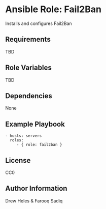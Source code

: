Ansible Role: Fail2Ban
=========

Installs and configures Fail2Ban

Requirements
------------

TBD

Role Variables
--------------

TBD

Dependencies
------------

None

Example Playbook
----------------

    - hosts: servers
      roles:
         - { role: fail2ban }

License
-------

CC0

Author Information
------------------

Drew Heles & Farooq Sadiq
